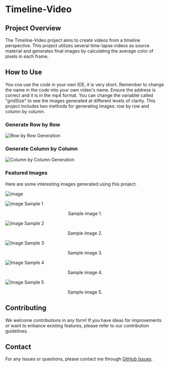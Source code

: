 # Timeline-Video

## Project Overview
The Timeline-Video project aims to create videos from a timeline perspective. This project utilizes several time-lapse videos as source material and generates final images by calculating the average color of pixels in each frame.

## How to Use
You cna use the code in your own IDE, it is very short. Remember to change the name in the code into your own video's name. Ensure the address is correct and it is in the mp4 format. You can change the variablel called "gridSize" to see the images generated at different levels of clarity. This project includes two methods for generating images: row by row and column by column.

### Generate Row by Row
![Row by Row Generation](https://github.com/Fu-fangteng/Timeline-Video/assets/147288438/d4391fb5-19e6-4a6b-9e1a-f88e7a6375aa)

### Generate Column by Column
![Column by Column Generation](https://github.com/Fu-fangteng/Timeline-Video/assets/147288438/d2e1be56-7c1d-4823-b49c-d4a91dc4e659)

### Featured Images
Here are some interesting images generated using this project:

![image](https://github.com/Fu-fangteng/Timeline-Video/assets/147288438/35fccf06-c386-4258-af8a-705491cfa82f)

![Image Sample 1](https://github.com/Fu-fangteng/Timeline-Video/assets/147288438/6971ff2e-f647-460a-944e-d4f485dc33e7)
<p align="center">Sample image 1.</p>



![Image Sample 2](https://github.com/Fu-fangteng/Timeline-Video/assets/147288438/43957111-e396-4b49-ac9d-891e4471d316)
<p align="center">Sample image 2.</p>



![Image Sample 3](https://github.com/Fu-fangteng/Timeline-Video/assets/147288438/82e5e7dc-ca82-49c3-8eb8-eaac77fad5a4)
<p align="center">Sample image 3.</p>



![Image Sample 4](https://github.com/Fu-fangteng/Timeline-Video/assets/147288438/22cc9202-36bd-4224-85c3-b54aaf0c8080)
<p align="center">Sample image 4.</p>



![Image Sample 5](https://github.com/Fu-fangteng/Timeline-Video/assets/147288438/2bcb5d24-4f54-4164-8e21-7edc18712ac0)
<p align="center">Sample image 5.</p>



## Contributing
We welcome contributions in any form! If you have ideas for improvements or want to enhance existing features, please refer to our contribution guidelines.

## Contact
For any issues or questions, please contact me through [GitHub Issues](https://github.com/Fu-fangteng/Timeline-Video/issues).
